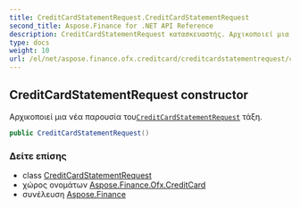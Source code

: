 ```yaml
---
title: CreditCardStatementRequest.CreditCardStatementRequest
second_title: Aspose.Finance for .NET API Reference
description: CreditCardStatementRequest κατασκευαστής. Αρχικοποιεί μια νέα παρουσία τουCreditCardStatementRequest τάξη.
type: docs
weight: 10
url: /el/net/aspose.finance.ofx.creditcard/creditcardstatementrequest/creditcardstatementrequest/
---
```

## CreditCardStatementRequest constructor

Αρχικοποιεί μια νέα παρουσία του[`CreditCardStatementRequest`](../) τάξη.

```csharp
public CreditCardStatementRequest()
```

### Δείτε επίσης

* class [CreditCardStatementRequest](../)
* χώρος ονομάτων [Aspose.Finance.Ofx.CreditCard](../../creditcardstatementrequest/)
* συνέλευση [Aspose.Finance](../../../)


